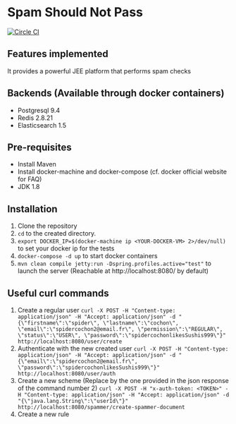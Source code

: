 # Spam Should Not Pass
[![Circle CI](https://circleci.com/gh/v4lproik/spam-should-not-pass.svg?style=svg)](https://circleci.com/gh/v4lproik/spam-should-not-pass)

## Features implemented

It provides a powerful JEE platform that performs spam checks

## Backends (Available through docker containers)

- Postgresql 9.4
- Redis 2.8.21
- Elasticsearch 1.5

## Pre-requisites

- Install Maven 
- Install docker-machine and docker-compose (cf. docker official website for FAQ)
- JDK 1.8

## Installation

1. Clone the repository
2. `cd` to the created directory.
3. `export DOCKER_IP=$(docker-machine ip <YOUR-DOCKER-VM> 2>/dev/null)` to set your docker ip for the tests
4. `docker-compose -d up` to start docker containers
5. `mvn clean compile jetty:run -Dspring.profiles.active="test"` to launch the server (Reachable at http://localhost:8080/ by default)

## Useful curl commands
1. Create a regular user
`curl -X POST -H "Content-type: application/json" -H "Accept: application/json" -d "{\"firstname\":\"spider\", \"lastname\":\"cochon\", \"email\":\"spidercochon2@email.fr\", \"permission\":\"REGULAR\", \"status\":\"USER\", \"password\":\"spidercochonlikesSushis999\"}" http://localhost:8080/user/create`
2. Authenticate with the new created user 
`curl -X POST -H "Content-type: application/json" -H "Accept: application/json" -d "{\"email\":\"spidercochon2@email.fr\", \"password\":\"spidercochonlikesSushis999\"}" http://localhost:8080/user/auth`
3. Create a new scheme (Replace <TOKEN> by the one provided in the json response of the command number 2)
`curl -X POST -H "x-auth-token: <TOKEN>" -H "Content-type: application/json" -H "Accept: application/json" -d "{\"java.lang.String\":\"userId\"}" http://localhost:8080/spammer/create-spammer-document`
4. Create a new rule
